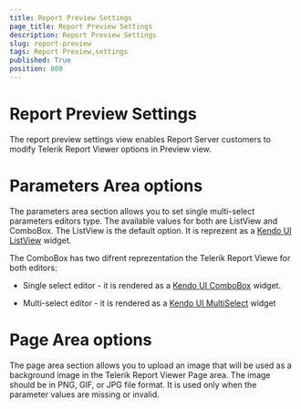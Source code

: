 ```yaml
---
title: Report Preview Settings
page_title: Report Preview Settings
description: Report Preview Settings
slug: report-preview
tags: Report Preview,settings
published: True
position: 800
---
```


# Report Preview Settings

The report preview settings view enables Report Server customers to modify Telerik Report Viewer options in Preview view.

# Parameters Area options

The parameters area section allows you to set single multi-select parameters editors type. The available values for both are ListView and ComboBox. The ListView is the default option. It is reprezent as a [Kendo UI ListView](https://docs.telerik.com/kendo-ui/api/javascript/ui/listview) widget.

The ComboBox has two difrent reprezentation the Telerik Report Viewe for both editors:
* Single select editor - it is rendered as a [Kendo UI ComboBox](https://docs.telerik.com/kendo-ui/api/javascript/ui/combobox) widget.

* Multi-select editor - it is rendered as a [Kendo UI MultiSelect](https://docs.telerik.com/kendo-ui/api/javascript/ui/multiselect) widget

# Page Area options

The page area section allows you to upload an image that will be used as a background image in the Telerik Report Viewer Page area. The image should be in PNG, GIF, or JPG file format. It is used only when the parameter values are missing or invalid.

